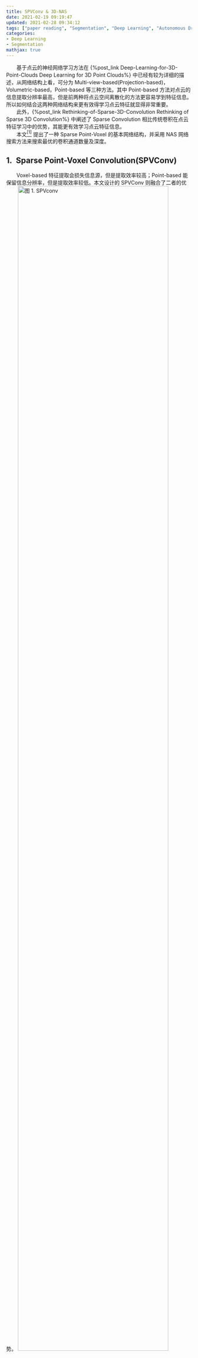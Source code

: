 ```yaml
---
title: SPVConv & 3D-NAS
date: 2021-02-19 09:19:47
updated: 2021-02-28 09:34:12
tags: ["paper reading", "Segmentation", "Deep Learning", "Autonomous Driving", "Point Cloud", "3D Detection"]
categories:
- Deep Learning
- Segmentation
mathjax: true
---
```


　　基于点云的神经网络学习方法在 {%post_link Deep-Learning-for-3D-Point-Clouds Deep Learning for 3D Point Clouds%} 中已经有较为详细的描述，从网络结构上看，可分为 Multi-view-based(Projection-based)，Volumetric-based，Point-based 等三种方法。其中 Point-based 方法对点云的信息提取分辨率最高，但是前两种将点云空间离散化的方法更容易学到特征信息。所以如何结合这两种网络结构来更有效得学习点云特征就显得非常重要。  
　　此外，{%post_link Rethinking-of-Sparse-3D-Convolution Rethinking of Sparse 3D Convolution%} 中阐述了 Sparse Convolution 相比传统卷积在点云特征学习中的优势，其能更有效学习点云特征信息。  
　　本文<a href="#1" id="1ref"><sup>[1]</sup></a> 提出了一种 Sparse Point-Voxel 的基本网络结构，并采用 NAS 网络搜索方法来搜索最优的卷积通道数量及深度。

## 1.&ensp;Sparse Point-Voxel Convolution(SPVConv)
　　Voxel-based 特征提取会损失信息源，但是提取效率较高；Point-based 能保留信息分辨率，但是提取效率较低。本文设计的 SPVConv 则融合了二者的优势。
<img src="spvconv.png" width="90%" height="90%" title="图 1. SPVconv">
　　如图 1. 所示，网络模块由两个分支组成，Point-Based 分支对点云进行点级别的 MLP 运算；Sparse Voxel-Based 分支将点云进行体素化，然后用稀疏卷积进行特征提取，然后反体素化得到点级别的特征。最后将二者提取的特征融合到一起。  
　　数学描述上，首先是数据表示：

- 稀疏体素化张量(Sparse Voxelized Tensor)表示为 \\(\\mathbf{S}=\\{(\\mathbf{p} _ m ^ s,\\mathbf{f} _ m ^ s),v\\}\\)，其中 \\(\\mathbf{p} _ m ^ s=(\\mathbf{x} _ m ^ s,\\mathbf{y} _ m ^ s, \\mathbf{z} _ m ^ s)\\) 表示第 \\(m\\) 个体素的 3D 坐标，\\(\\mathbf{f} _ m ^ s\\) 表示其特征向量；\\(v\\) 是该层级下的体素尺寸；
- 点云张量(Point Cloud Tensor)表示为 \\(\\mathbf{T} = \\{(\\mathbf{p} _ k ^ t,\\mathbf{f} _ k ^ t)\\}\\)，其中 \\(\\mathbf{p} _ k=(\\mathbf{x} _ k, \\mathbf{y} _ k,\\mathbf{z} _ k)\\) 表示第 \\(k\\) 个点的 3D 坐标，\\(\\mathbf{f} _ k\\) 为其特征向量。

然后将点云进行稀疏体素化映射，计算每个体素的特征向量：

$$\hat{\mathbf{p}} _ k ^ t=(\hat{\mathbf{x}} _ k ^ t,\hat{\mathbf{y}} _ k ^ t,\hat{\mathbf{z}} _ k ^ t) = \left(\mathrm{floor}(\mathbf{x} _ k ^ t/v),\mathrm{floor}(\mathbf{y} _ k ^ t/v),\mathrm{floor}(\mathbf{z} _ k ^ t/v)\right) \tag{1}$$
$$\mathbf{f} _ m ^ s=\frac{1}{N _ m}\sum _ {k=1} ^ n\mathbb{1}[\hat{\mathbf{x}} _ k ^ t=\mathbf{x} _ m ^ s,\hat{\mathbf{y}} _ k ^ t=\mathbf{y} _ m ^ s,\hat{\mathbf{z}} _ k ^ t=\mathbf{z} _ m ^ s]\cdot\mathbf{f} _ k ^ t\tag{2}$$
直接计算的复杂度为 \\(\\mathcal{O}(mn)\\)，为了实时计算，需要对体素化和反体素化进行哈希索引。哈希表的 key 为 3D 坐标，value 为稀疏张量的 index，所以最终的建立哈希表和查询复杂度为 \\(\\mathcal{O}(m+n)\\)。  
　　对于反体素化，采用 trilinear interpolation，在稀疏体素中采样得到点级别的特征。该特征与点级别 MLP 得到的特征作特征维度的串联操作，即得到提取的点特征向量。

## 2.&ensp;3D-NAS
　　以 SPVConv 模块为基础结构，搜索最优的网络 channel 数，以及网络深度。卷积核固定为 3x3。  
　　搜索策略为：首先训练一个最大的网络，那么搜索的子网络权重可以从大网络中继承，具体搜索策略可参考代码。

<img src="3dnas.png" width="90%" height="90%" title="图 2. 3D-NAS">

## 3.&ensp;Reference
<a id="1" href="#1ref">[1]</a> Tang, Haotian, et al. "Searching efficient 3d architectures with sparse point-voxel convolution." European Conference on Computer Vision. Springer, Cham, 2020.


